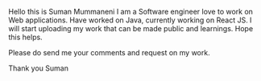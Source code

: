 Hello this is Suman Mummaneni
I am a Software engineer love to work on Web applications. Have worked on Java, currently working on React JS. 
I will start uploading my work that can be made public and learnings. Hope this helps.

Please do send me your comments and request on my work.

Thank you
Suman
